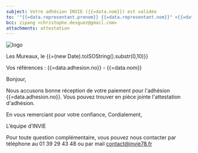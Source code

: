 ```yaml
---
subject: Votre adhésion INVIE ({{=data.nom}}) est validée
to: '"{{=data.representant.prenom}} {{=data.representant.nom}}" <{{=data.representant.email}}>'
bcc: zipang <christophe.desguez@gmail.com>
attachments: attestation
---
```

<img src="https://invie78.fr/images/logo.jpg" alt="logo" />

Les Mureaux, le {{=(new Date).toISOString().substr(0,10)}}

Vos références : {{=data.adhesion.no}} - {{=data.nom}}

Bonjour,

Nous accusons bonne réception de votre paiement pour l'adhésion {{=data.adhesion.no}}.
Vous pouvez trouver en pièce jointe l'attestation d'adhésion.


En vous remerciant pour votre confiance,
Cordialement,

L’équipe d’INVIE

Pour toute question complémentaire, vous pouvez nous contacter par téléphone au 01 39 29 43 48 ou par mail contact@invie78.fr
